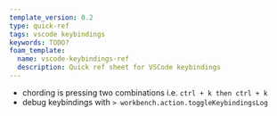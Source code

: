 ```yaml
---
template_version: 0.2
type: quick-ref
tags: vscode keybindings
keywords: TODO?
foam_template:
  name: vscode-keybindings-ref
  description: Quick ref sheet for VSCode keybindings
---
```


- chording is pressing two combinations i.e. `ctrl + k then ctrl + k`
- debug keybindings with `> workbench.action.toggleKeybindingsLog`
